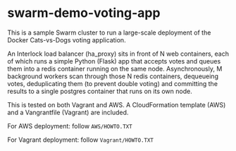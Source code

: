 # swarm-demo-voting-app

This is a sample Swarm cluster to run a large-scale deployment of the Docker Cats-vs-Dogs voting application.

An Interlock load balancer (ha\_proxy) sits in front of N web containers, each of which runs a simple Python (Flask) app that accepts votes and queues them into a redis container running on the same node.  Asynchronously, M background workers scan through those N redis containers, dequeueing votes, deduplicating them (to prevent double voting) and committing the results to a single postgres container that runs on its own node.

This is tested on both Vagrant and AWS.  A CloudFormation template (AWS) and a Vangrantfile (Vagrant) are included.

For AWS deployment:  follow `AWS/HOWTO.TXT`

For Vagrant deployment:  follow `Vagrant/HOWTO.TXT`
